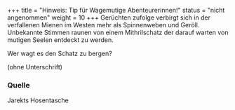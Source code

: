 
+++
title = "Hinweis: Tip für Wagemutige Abenteurerinnen!"
status = "nicht angenommen"
weight = 10
+++
Gerüchten zufolge verbirgt sich in der verfallenen Mienen im Westen mehr als Spinnenweben und Geröll. Unbekannte Stimmen raunen von einem Mithrilschatz der darauf warten von mutigen Seelen entdeckt zu werden.  
  
Wer wagt es den Schatz zu bergen?  
  
(ohne Unterschrift)  
  
### Quelle
Jarekts Hosentasche
